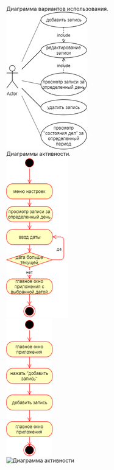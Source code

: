 Диаграмма вариантов использования.<br>
![Диаграмма вариантов использования](/Images/use_case.png) <br>
Диаграммы активности.<br>
![Диаграмма активности](/Images/activity.png) <br>
![Диаграмма активности](/Images/activity_1.png) <br>
![Диаграмма активности](/Images/activity_2.png) <br>
